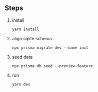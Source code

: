 ## Steps

1. install

   ```
   yarn install
   ```

1. align sqlite schema

   ```
   npx prisma migrate dev --name init
   ```

1. seed data

   ```
   npx prisma db seed --preview-feature
   ```

1. run

   ```
   yarn dev
   ```
